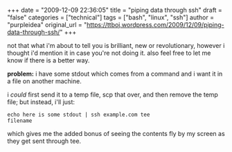 +++
date = "2009-12-09 22:36:05"
title = "piping data through ssh"
draft = "false"
categories = ["technical"]
tags = ["bash", "linux", "ssh"]
author = "purpleidea"
original_url = "https://ttboj.wordpress.com/2009/12/09/piping-data-through-ssh/"
+++

not that what i'm about to tell you is brilliant, new or revolutionary, however i thought i'd mention it in case you're not doing it. also feel free to let me know if there is a better way.

<strong>problem:</strong> i have some stdout which comes from a command and i want it in a file on another machine.

i <em>could</em> first send it to a temp file, scp that over, and then remove the temp file; but instead, i'll just:

<code>echo here is some stdout | ssh example.com tee filename</code>

which gives me the added bonus of seeing the contents fly by my screen as they get sent through tee.

